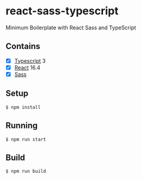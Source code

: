 # react-sass-typescript

Minimum Boilerplate with React Sass and TypeScript

## Contains
- [x] [Typescript](https://www.typescriptlang.org/) 3
- [x] [React](https://facebook.github.io/react/) 16.4
- [x] [Sass](https://sass-lang.com/)

## Setup
```
$ npm install
```

## Running
```
$ npm run start
```

## Build
```
$ npm run build
```